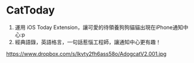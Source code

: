 # CatToday

1. 運用 iOS Today Extension，讓可愛的待領養狗狗貓貓出現在iPhone通知中心:p
2. 經典語錄，英語格言，一句話惹惱工程師，讓通知中心更有趣！

https://www.dropbox.com/s/lkvty2fh6ass58o/AdogcatV2.001.jpg
